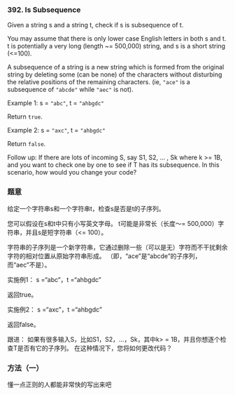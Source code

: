 ### 392\. Is Subsequence

Given a string s and a string t, check if s is subsequence of t.

You may assume that there is only lower case English letters in both s and t. t is potentially a very long (length ~= 500,000) string, and s is a short string (\<=100).

A subsequence of a string is a new string which is formed from the original string by deleting some (can be none) of the characters without disturbing the relative positions of the remaining characters. (ie, `"ace"` is a subsequence of `"abcde"` while `"aec"` is not).

Example 1:
s = `"abc"`, t = `"ahbgdc"`

Return `true`.

Example 2:
s = `"axc"`, t = `"ahbgdc"`

Return `false`.

Follow up:
If there are lots of incoming S, say S1, S2, ... , Sk where k \>= 1B, and you want to check one by one to see if T has its subsequence. In this scenario, how would you change your code?

### 题意
给定一个字符串s和一个字符串t，检查s是否是t的子序列。

您可以假设在s和t中只有小写英文字母。 t可能是非常长（长度〜= 500,000）字符串，并且s是短字符串（<= 100）。

字符串的子序列是一个新字符串，它通过删除一些（可以是无）字符而不干扰剩余字符的相对位置从原始字符串形成。 （即，“ace”是“abcde”的子序列，而“aec”不是）。

实施例1：
s =“abc”，t =“ahbgdc”

返回true。

实施例2：
s =“axc”，t =“ahbgdc”

返回false。

跟进：
如果有很多输入S，比如S1，S2，...，Sk，其中k> = 1B，并且你想逐个检查T是否有它的子序列。 在这种情况下，您将如何更改代码？

### 方法（一）
懂一点正则的人都能非常快的写出来吧